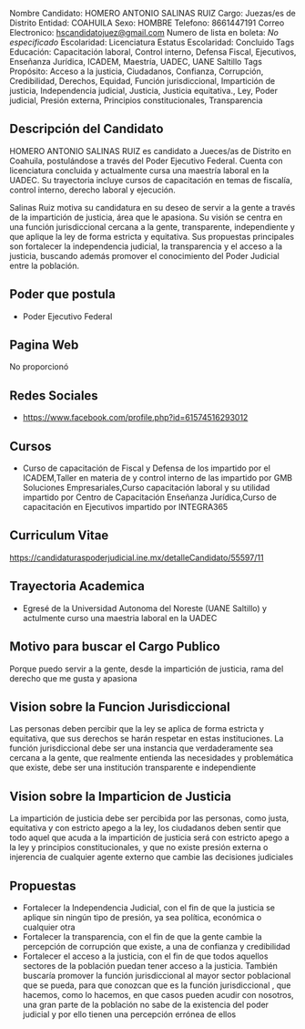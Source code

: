 Nombre Candidato: HOMERO ANTONIO SALINAS RUIZ
Cargo: Juezas/es de Distrito
Entidad: COAHUILA
Sexo: HOMBRE
Telefono: 8661447191
Correo Electronico: hscandidatojuez@gmail.com
Numero de lista en boleta: *No especificado*
Escolaridad: Licenciatura
Estatus Escolaridad: Concluido
Tags Educación: Capacitación laboral, Control interno, Defensa Fiscal, Ejecutivos, Enseñanza Jurídica, ICADEM, Maestría, UADEC, UANE Saltillo
Tags Propósito: Acceso a la justicia, Ciudadanos, Confianza, Corrupción, Credibilidad, Derechos, Equidad, Función jurisdiccional, Impartición de justicia, Independencia judicial, Justicia, Justicia equitativa., Ley, Poder judicial, Presión externa, Principios constitucionales, Transparencia


## Descripción del Candidato 

HOMERO ANTONIO SALINAS RUIZ es candidato a Jueces/as de Distrito en Coahuila, postulándose a través del Poder Ejecutivo Federal. Cuenta con licenciatura concluida y actualmente cursa una maestría laboral en la UADEC. Su trayectoria incluye cursos de capacitación en temas de fiscalía, control interno, derecho laboral y ejecución.

Salinas Ruiz motiva su candidatura en su deseo de servir a la gente a través de la impartición de justicia, área que le apasiona. Su visión se centra en una función jurisdiccional cercana a la gente, transparente, independiente y que aplique la ley de forma estricta y equitativa. Sus propuestas principales son fortalecer la independencia judicial, la transparencia y el acceso a la justicia, buscando además promover el conocimiento del Poder Judicial entre la población.


## Poder que postula

- Poder Ejecutivo Federal


## Pagina Web

No proporcionó


## Redes Sociales

- https://www.facebook.com/profile.php?id=61574516293012


## Cursos

- Curso de capacitación de  Fiscal y Defensa de los  impartido por el ICADEM,Taller en materia de  y control interno de las  impartido por GMB Soluciones Empresariales,Curso capacitación  laboral y su utilidad  impartido por Centro de Capacitación Enseñanza Jurídica,Curso de capacitación en  Ejecutivos  impartido por INTEGRA365


## Curriculum Vitae

https://candidaturaspoderjudicial.ine.mx/detalleCandidato/55597/11


## Trayectoria Academica

- Egresé de la Universidad Autonoma del Noreste (UANE Saltillo) y actulmente curso una maestria laboral en la UADEC


## Motivo para buscar el Cargo Publico

Porque puedo servir a la gente, desde la impartición de justicia, rama del derecho que me gusta y apasiona


## Vision sobre la Funcion Jurisdiccional

Las personas deben percibir que la ley se aplica de forma estricta y equitativa, que sus derechos se harán respetar en estas instituciones. La función jurisdiccional debe ser una instancia que verdaderamente sea cercana a la gente, que realmente entienda las necesidades y problemática que existe, debe ser una institución transparente e independiente


## Vision sobre la Imparticion de Justicia

La impartición de justicia debe ser percibida por las personas, como justa, equitativa y con estricto apego a la ley, los ciudadanos deben sentir que todo aquel que acuda a la impartición de justicia será con estricto apego a la ley y principios constitucionales, y que no existe presión externa o injerencia de cualquier agente externo que cambie las decisiones judiciales


## Propuestas

- Fortalecer la Independencia Judicial, con el fin de que la justicia se aplique sin ningún tipo de presión, ya sea política, económica o cualquier otra
- Fortalecer la transparencia, con el fin de que la gente cambie la percepción de corrupción que existe, a una de confianza y credibilidad
- Fortalecer el acceso a la justicia, con el fin de que todos aquellos sectores de la población puedan tener acceso a la justicia. También buscaría promover la función jurisdiccional al mayor sector poblacional que se pueda, para que conozcan que es la función jurisdiccional , que hacemos, como lo hacemos, en que casos pueden acudir con nosotros, una gran parte de la población no sabe de la existencia del poder judicial y por ello tienen una percepción errónea de ellos


